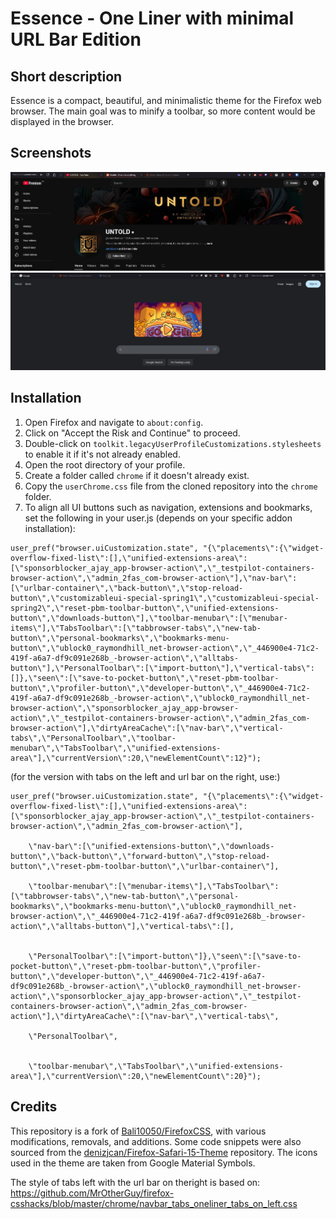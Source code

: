 # Essence - One Liner with minimal URL Bar Edition

## Short description

Essence is a compact, beautiful, and minimalistic theme for the Firefox web browser. The main goal was to minify a toolbar, so more content would be displayed in the browser.

## Screenshots

![Tabs on the Right](https://github.com/knitschmann/Essence/blob/753219e21b746418f88ace1d5520ad0f07d1a784/tabs-right.jpg)
![Tabs on the Left](https://github.com/knitschmann/Essence/blob/753219e21b746418f88ace1d5520ad0f07d1a784/tabs-left.jpg)

## Installation

1. Open Firefox and navigate to `about:config`.
2. Click on "Accept the Risk and Continue" to proceed.
3. Double-click on `toolkit.legacyUserProfileCustomizations.stylesheets` to enable it if it's not already enabled.
7. Open the root directory of your profile.
8. Create a folder called `chrome` if it doesn't already exist.
9. Copy the `userChrome.css` file from the cloned repository into the `chrome` folder.
10. To align all UI buttons such as navigation, extensions and bookmarks, set the following in your user.js (depends on your specific addon installation):

```
user_pref("browser.uiCustomization.state", "{\"placements\":{\"widget-overflow-fixed-list\":[],\"unified-extensions-area\":[\"sponsorblocker_ajay_app-browser-action\",\"_testpilot-containers-browser-action\",\"admin_2fas_com-browser-action\"],\"nav-bar\":[\"urlbar-container\",\"back-button\",\"stop-reload-button\",\"customizableui-special-spring1\",\"customizableui-special-spring2\",\"reset-pbm-toolbar-button\",\"unified-extensions-button\",\"downloads-button\"],\"toolbar-menubar\":[\"menubar-items\"],\"TabsToolbar\":[\"tabbrowser-tabs\",\"new-tab-button\",\"personal-bookmarks\",\"bookmarks-menu-button\",\"ublock0_raymondhill_net-browser-action\",\"_446900e4-71c2-419f-a6a7-df9c091e268b_-browser-action\",\"alltabs-button\"],\"PersonalToolbar\":[\"import-button\"],\"vertical-tabs\":[]},\"seen\":[\"save-to-pocket-button\",\"reset-pbm-toolbar-button\",\"profiler-button\",\"developer-button\",\"_446900e4-71c2-419f-a6a7-df9c091e268b_-browser-action\",\"ublock0_raymondhill_net-browser-action\",\"sponsorblocker_ajay_app-browser-action\",\"_testpilot-containers-browser-action\",\"admin_2fas_com-browser-action\"],\"dirtyAreaCache\":[\"nav-bar\",\"vertical-tabs\",\"PersonalToolbar\",\"toolbar-menubar\",\"TabsToolbar\",\"unified-extensions-area\"],\"currentVersion\":20,\"newElementCount\":12}");
```


(for the version with tabs on the left and url bar on the right, use:)
```
user_pref("browser.uiCustomization.state", "{\"placements\":{\"widget-overflow-fixed-list\":[],\"unified-extensions-area\":[\"sponsorblocker_ajay_app-browser-action\",\"_testpilot-containers-browser-action\",\"admin_2fas_com-browser-action\"],

	\"nav-bar\":[\"unified-extensions-button\",\"downloads-button\",\"back-button\",\"forward-button\",\"stop-reload-button\",\"reset-pbm-toolbar-button\",\"urlbar-container\"],

	\"toolbar-menubar\":[\"menubar-items\"],\"TabsToolbar\":[\"tabbrowser-tabs\",\"new-tab-button\",\"personal-bookmarks\",\"bookmarks-menu-button\",\"ublock0_raymondhill_net-browser-action\",\"_446900e4-71c2-419f-a6a7-df9c091e268b_-browser-action\",\"alltabs-button\"],\"vertical-tabs\":[],


	\"PersonalToolbar\":[\"import-button\"]},\"seen\":[\"save-to-pocket-button\",\"reset-pbm-toolbar-button\",\"profiler-button\",\"developer-button\",\"_446900e4-71c2-419f-a6a7-df9c091e268b_-browser-action\",\"ublock0_raymondhill_net-browser-action\",\"sponsorblocker_ajay_app-browser-action\",\"_testpilot-containers-browser-action\",\"admin_2fas_com-browser-action\"],\"dirtyAreaCache\":[\"nav-bar\",\"vertical-tabs\",

	\"PersonalToolbar\",


	\"toolbar-menubar\",\"TabsToolbar\",\"unified-extensions-area\"],\"currentVersion\":20,\"newElementCount\":20}");
```

## Credits

This repository is a fork of [Bali10050/FirefoxCSS](https://github.com/Bali10050/FirefoxCSS), with various modifications, removals, and additions. Some code snippets were also sourced from the [denizjcan/Firefox-Safari-15-Theme](https://github.com/denizjcan/Firefox-Safari-15-Theme) repository. The icons used in the theme are taken from Google Material Symbols.

The style of tabs left with the url bar on theright is based on: https://github.com/MrOtherGuy/firefox-csshacks/blob/master/chrome/navbar_tabs_oneliner_tabs_on_left.css
